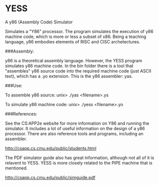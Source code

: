 YESS
====

A y86 (Assembly Code) Simulator

Simulates a "Y86" processor. The program simulates the execution of y86 machine code, 
which is more or less a subset of x86. Being a teaching language, y86 embodies elements 
of RISC and CISC archetectures.


###Assembly:

y86 is a theoretical assembly language. However, the YESS program simulates
y86 machine code. In the bin folder there is a tool that "assembles" y86
source code into the required machine code (just ASCII text), which has a .yo 
extension. This is the y86 assembler: yas.

###Use:

To assemble y86 source:
unix> ./yas \<filename\>.ys

To simulate y86 machine code:
unix> ./yess \<filename\>.yo

###References:

See the CS:APP2e website for more information on Y86 and running the simulator.
It includes a lot of useful information on the design of a y86 processor. There 
are also reference tools and programs, including an assembler.

http://csapp.cs.cmu.edu/public/students.html

The PDF simulator guide also has great information, although not all of it
is relavent to YESS. YESS is more closely related to the PIPE machine that 
is mentioned.

http://csapp.cs.cmu.edu/public/simguide.pdf
